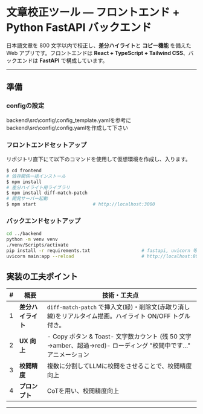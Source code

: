 # 文章校正ツール — フロントエンド + Python FastAPI バックエンド

日本語文章を 800 文字以内で校正し、**差分ハイライト**と **コピー機能** を備えた Web アプリです。フロントエンドは **React + TypeScript + Tailwind CSS**、バックエンドは **FastAPI** で構成しています。

---
## 準備

### configの設定
backend\src\config\config_template.yamlを参考にbackend\src\config\config.yamlを作成して下さい

### フロントエンドセットアップ
リポジトリ直下にて以下のコマンドを使用して仮想環境を作成し、入ります。
```bash
$ cd frontend
# 依存関係一括インストール
$ npm install
# 差分ハイライト用ライブラリ
$ npm install diff-match-patch  
# 開発サーバー起動
$ npm start                     # http://localhost:3000
```
### バックエンドセットアップ

```bash
cd ../backend
python -m venv venv
./venv/Scripts/activate
pip install -r requirements.txt                   # fastapi, uvicorn 等
uvicorn main:app --reload                         # http://localhost:8000
```


##  実装の工夫ポイント

| # | 概要          | 技術・工夫点                                                                      |
| - | ----------- | --------------------------------------------------------------------------- |
| 1 | **差分ハイライト** | `diff-match-patch` で挿入文(緑)・削除文(赤取り消し線)をリアルタイム描画。ハイライト ON/OFF トグル付き。         |
| 2 | **UX 向上**   | - Copy ボタン & Toast- 文字数カウント (残 50 文字→amber、超過→red)- ローディング "校閲中です…" アニメーション |
| 3 | **校閲精度**   | 複数に分割してLLMに校閲をさせることで、校閲精度向上             |
| 4 | **プロンプト**    | CoTを用い、校閲精度向上     |

---
